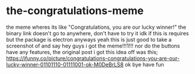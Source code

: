 # the-congratulations-meme
the meme wheres its like "Congratulations, you are our lucky winner!"
the binary link doesn't go to anywhere, don't have to try it
idk if this is requires but the package is electron
anyways yeah this is just good to take a screenshot of and say hey guys i got the meme!!!1!!!
nor do the buttons have any features, the original post i got this idea off was this;
https://ifunny.co/picture/congratulations-congratulations-you-are-our-lucky-winner-01101110-01111001-ok-M0DeBrLS8
ok bye have fun

